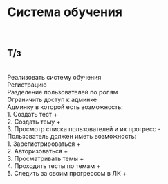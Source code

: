 <h1>Система обучения </h1><br>
<h2>Т/з</h2> <br>
Реализовать систему обучения <br>
Регистрацию <br>
Разделение пользователей по ролям <br>
Ограничить доступ к админке <br>
Админку в которой есть возможность:<br>
1. Создать тест + <br>
2. Создать тему + <br>
3. Просмотр списка пользователей и их прогресс - <br>
Пользователь должен иметь возможность: <br>
1. Зарегистрироваться + <br>
2. Авторизоваться + <br>
3. Просматривать темы + <br>
4. Проходить тесты по темам + <br>
5. Следить за своим прогрессом в ЛК + <br>

